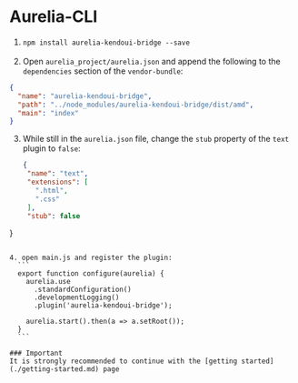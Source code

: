 # Aurelia-CLI
1. `npm install aurelia-kendoui-bridge --save`
<br><br>
2. Open `aurelia_project/aurelia.json` and append the following to the `dependencies` section of the `vendor-bundle`:

  ```json
{
    "name": "aurelia-kendoui-bridge",
    "path": "../node_modules/aurelia-kendoui-bridge/dist/amd",
    "main": "index"
}
```

3. While still in the `aurelia.json` file, change the `stub` property of the `text` plugin to `false`:
   ```json
   {
    "name": "text",
    "extensions": [
      ".html",
      ".css"
    ],
    "stub": false
  }
  ```

4. open main.js and register the plugin:
    ```
    export function configure(aurelia) {
      aurelia.use
        .standardConfiguration()
        .developmentLogging()
        .plugin('aurelia-kendoui-bridge');

      aurelia.start().then(a => a.setRoot());
    }
    ```

### Important
It is strongly recommended to continue with the [getting started](./getting-started.md) page

